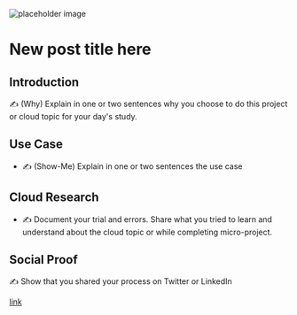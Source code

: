 ![placeholder image](https://lh3.googleusercontent.com/proxy/q-Hgm5TMRA4-wvhozfnNMJbYApjdDKqpRZ2m7L_z5G1r3TYnmw6EGNoFpdWZkoRcRClIZ10zbZjsnAUbgkCRaqHH0yv3bARZcjJ8LGnSsyYaGxo0D5Wgh4svspo)

# New post title here

## Introduction

✍️ (Why) Explain in one or two sentences why you choose to do this project or cloud topic for your day's study.

## Use Case

- ✍️ (Show-Me) Explain in one or two sentences the use case

## Cloud Research

- ✍️ Document your trial and errors. Share what you tried to learn and understand about the cloud topic or while completing micro-project.

## Social Proof

✍️ Show that you shared your process on Twitter or LinkedIn

[link](link)
